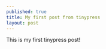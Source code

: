 ```yaml
---
published: true
title: My first post from tinypress
layout: post
---
```

This is my first tinypress post!